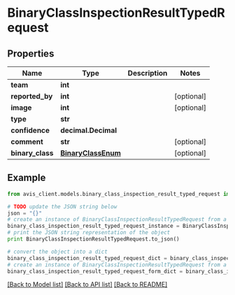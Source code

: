 # BinaryClassInspectionResultTypedRequest


## Properties

Name | Type | Description | Notes
------------ | ------------- | ------------- | -------------
**team** | **int** |  | 
**reported_by** | **int** |  | [optional] 
**image** | **int** |  | [optional] 
**type** | **str** |  | 
**confidence** | **decimal.Decimal** |  | 
**comment** | **str** |  | [optional] 
**binary_class** | [**BinaryClassEnum**](BinaryClassEnum.md) |  | [optional] 

## Example

```python
from avis_client.models.binary_class_inspection_result_typed_request import BinaryClassInspectionResultTypedRequest

# TODO update the JSON string below
json = "{}"
# create an instance of BinaryClassInspectionResultTypedRequest from a JSON string
binary_class_inspection_result_typed_request_instance = BinaryClassInspectionResultTypedRequest.from_json(json)
# print the JSON string representation of the object
print BinaryClassInspectionResultTypedRequest.to_json()

# convert the object into a dict
binary_class_inspection_result_typed_request_dict = binary_class_inspection_result_typed_request_instance.to_dict()
# create an instance of BinaryClassInspectionResultTypedRequest from a dict
binary_class_inspection_result_typed_request_form_dict = binary_class_inspection_result_typed_request.from_dict(binary_class_inspection_result_typed_request_dict)
```
[[Back to Model list]](../README.md#documentation-for-models) [[Back to API list]](../README.md#documentation-for-api-endpoints) [[Back to README]](../README.md)


